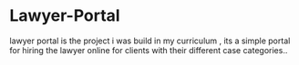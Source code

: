 # Lawyer-Portal
lawyer portal is the project i was build in my curriculum , its a simple portal for hiring the lawyer online for clients with their different case categories..

